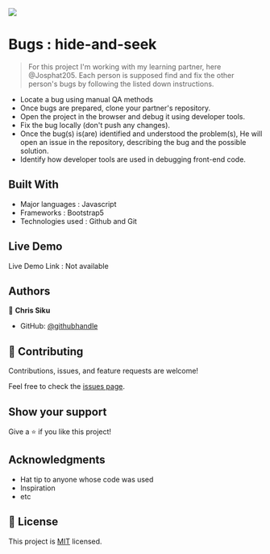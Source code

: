 ![](https://img.shields.io/badge/Microverse-blueviolet)

# Bugs : hide-and-seek

> For this project I'm working with my learning partner, here @Josphat205. Each person is supposed find and fix the other person's bugs by following the listed down instructions.

- Locate a bug using manual QA methods
- Once bugs are prepared, clone your partner's repository.
- Open the project in the browser and debug it using developer tools.
- Fix the bug locally (don't push any changes).
- Once the bug(s) is(are) identified and understood the problem(s), He will open an issue in the repository, describing the bug and the possible solution.
- Identify how developer tools are used in debugging front-end code.


## Built With

- Major languages : Javascript
- Frameworks : Bootstrap5
- Technologies used : Github and Git

## Live Demo 

Live Demo Link : Not available 

## Authors

👤 **Chris Siku**

- GitHub: [@githubhandle](https://github.com/Chrissiku)

## 🤝 Contributing

Contributions, issues, and feature requests are welcome!

Feel free to check the [issues page](../../issues/).

## Show your support

Give a ⭐️ if you like this project!

## Acknowledgments

- Hat tip to anyone whose code was used
- Inspiration
- etc

## 📝 License

This project is [MIT](./MIT.md) licensed.
